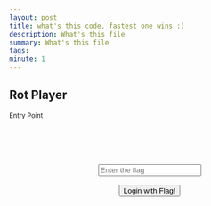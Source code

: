 ```yaml
---
layout: post
title: what's this code, fastest one wins :) 
description: What's this file 
summary: What's this file
tags: 
minute: 1
---
```



<!DOCTYPE Html />
<html>
 <head>
 <meta charset="utf-8">
 <meta name="viewport" content="width=device-width, initial-scale=1, shrink-to-fit=no">
 <link rel="stylesheet" href="https://maxcdn.bootstrapcdn.com/bootstrap/4.0.0/css/bootstrap.min.css" integrity="sha384-Gn5384xqQ1aoWXA+058RXPxPg6fy4IWvTNh0E263XmFcJlSAwiGgFAW/dAiS6JXm" crossorigin="anonymous">
 <style type="text/css">
 .ins {
  padding:auto;
  margin:5rem auto 0 auto;
  text-align:center;
 }
 .btn {
  padding:auto;
  margin:1rem;
 }
 </style>
 <title>Rot Player</title>
 </head>
 <body>
<div class="container text-center">
 <h2>Rot Player</h2><small>Entry Point</small>
 <div class="container ins">
	 <input type="text" name="flag" id="flag" placeholder="Enter the flag" /><br>
	 <button class="btn btn-primary" id="check" >Login with Flag!</button>
 </div>
</div>

 <script type="text/javascript">
 document.getElementById("check").onclick = function () {
 var flag = document.getElementById("flag").value;
 var rotFlag = flag.replace(/[a-zA-Z]/g, function(c){
 return String.fromCharCode((c <= "Z" ? 90 : 122) >= (c = c.charCodeAt(0) + 13) ? c : c - 26);});
 if ("TYHT{py13a7_51q3_y061a_j17u_e0713!}" == rotFlag) {
 alert("Correct flag!");
 } else {
 alert("Incorrect flag, rot again");
 }
 }
 </script>

 </body>
</html>